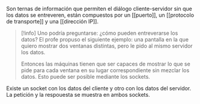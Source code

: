 Son ternas de información que permiten el diálogo cliente-servidor sin que los datos se entreveren, están compuestos por un [[puerto]], un [[protocolo de transporte]] y una [[dirección IP]].

>[!info] Uno podría preguntarse: ¿cómo pueden entreverarse los datos?
>El profe propuso el siguiente ejemplo: una pantalla en la que quiero mostrar dos ventanas distintas, pero le pido al mismo servidor los datos.
>
>Entonces las máquinas tienen que ser capaces de mostrar lo que se pide para cada ventana en su lugar correspondiente sin mezclar los datos. Esto puede ser posible mediante los sockets.

Existe un socket con los datos del cliente y otro con los datos del servidor. La petición y la respouesta se muestra en ambos sockets.